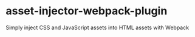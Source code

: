 # asset-injector-webpack-plugin
Simply inject CSS and JavaScript assets into HTML assets with Webpack
